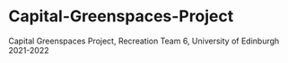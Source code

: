 # Capital-Greenspaces-Project
Capital Greenspaces Project, Recreation Team 6, University of Edinburgh 2021-2022

